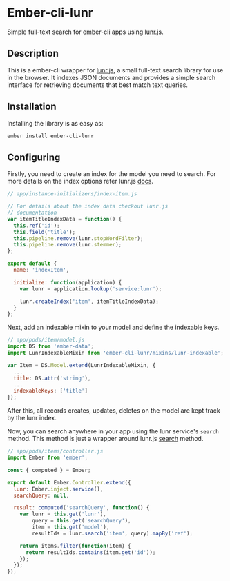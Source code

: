 # Ember-cli-lunr

Simple full-text search for ember-cli apps using [lunr.js](http://lunrjs.com/).

## Description

This is a ember-cli wrapper for [lunr.js]( https://github.com/olivernn/lunr.js ), a small full-text search library for use in the browser. It indexes JSON documents and provides a simple search interface for retrieving documents that best match text queries.

## Installation

Installing the library is as easy as:

```bash
ember install ember-cli-lunr
```

## Configuring

Firstly, you need to create an index for the model you need to search. For more details on the index options refer lunr.js [docs](http://lunrjs.com/docs/#lunr).

```js
// app/instance-initializers/index-item.js

// For details about the index data checkout lunr.js
// documentation
var itemTitleIndexData = function() {
  this.ref('id');
  this.field('title');
  this.pipeline.remove(lunr.stopWordFilter);
  this.pipeline.remove(lunr.stemmer);
};

export default {
  name: 'indexItem',

  initialize: function(application) {
    var lunr = application.lookup('service:lunr');

    lunr.createIndex('item', itemTitleIndexData);
  }
};
```

Next, add an indexable mixin to your model and define the indexable keys.

```js
// app/pods/item/model.js
import DS from 'ember-data';
import LunrIndexableMixin from 'ember-cli-lunr/mixins/lunr-indexable';

var Item = DS.Model.extend(LunrIndexableMixin, {
  ...
  title: DS.attr('string'),
  ...
  indexableKeys: ['title']
});
```

After this, all records creates, updates, deletes on the model are kept track by the lunr index.

Now, you can search anywhere in your app using the lunr service's `search` method. This method is just a wrapper around lunr.js [search]( http://lunrjs.com/docs/#search ) method.

```js
// app/pods/items/controller.js
import Ember from 'ember';

const { computed } = Ember;

export default Ember.Controller.extend({
  lunr: Ember.inject.service(),
  searchQuery: null,

  result: computed('searchQuery', function() {
    var lunr = this.get('lunr'),
        query = this.get('searchQuery'),
        item = this.get('model'),
        resultIds = lunr.search('item', query).mapBy('ref');

    return items.filter(function(item) {
      return resultIds.contains(item.get('id'));
    });
  });
});
```
